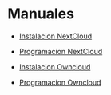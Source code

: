 # Manuales

<!-- [click on this link](#my-multi-word-header) -->


* [Instalacion NextCloud](Manuales/InstalacionNextCloud.md)
* [Programacion NextCloud](Manuales/ProgramacionNextCloud)

* [Instalacion Owncloud](Manuales/Instalacion.md)

* [Programacion Owncloud](Manuales/Programacion.md)
